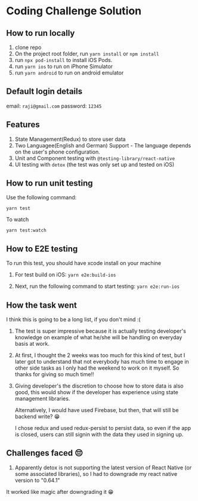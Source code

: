 # Coding Challenge Solution

## How to run locally

1. clone repo
2. On the project root folder, run `yarn install` or `npm install`
3. run `npx pod-install` to install iOS Pods.
4. run `yarn ios` to run on iPhone Simulator
5. run `yarn android` to run on android emulator

## Default login details

email: `raji@gmail.com`
password: `12345`

## Features

1. State Management(Redux) to store user data
2. Two Languagee(English and German) Support - The language depends on the user's phone configuration.
3. Unit and Component testing with `@testing-library/react-native`
4. UI testing with `detox` (the test was only set up and tested on iOS)

## How to run unit testing

Use the following command:

`yarn test`

To watch

`yarn test:watch`

## How to E2E testing

To run this test, you should have xcode install on your machine

1. For test build on iOS:
   `yarn e2e:build-ios`

2. Next, run the following command to start testing:
   `yarn e2e:run-ios`

## How the task went

I think this is going to be a long list, if you don't mind :(

1. The test is super impressive because it is actually testing developer's knowledge on example of what he/she will be handling on everyday basis at work.

2. At first, I thought the 2 weeks was too much for this kind of test, but I later got to understand that not everybody has much time to engage in other side tasks as I only had the weekend to work on it myself.
   So thanks for giving so much time!!

3. Giving developer's the discretion to choose how to store data is also good, this would show if the developer has experience using state management libraries.

   Alternatively, I would have used Firebase, but then, that will still be backend write? 😁

   I chose redux and used redux-persist to persist data, so even if the app is closed, users can still signin with the data they used in signing up.

## Challenges faced 😔

1. Apparently detox is not supporting the latest version of React Native (or some associated libraries), so I had to downgrade my react native version to "0.64.1"

It worked like magic after downgrading it 😁
